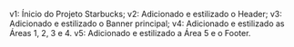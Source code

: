 v1: Ínicio do Projeto Starbucks;
v2: Adicionado e estilizado o Header;
v3: Adicionado e estilizado o Banner principal;
v4: Adicionado e estilizado as Áreas 1, 2, 3 e 4.
v5: Adicionado e estilizado a Área 5 e o Footer.